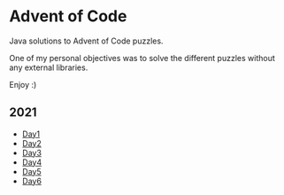 # Advent of Code

Java solutions to Advent of Code puzzles.

One of my personal objectives was to solve the different puzzles without any external libraries.

Enjoy :)

## 2021

- [Day1](./src/com/adventofcode/year21/day1)
- [Day2](./src/com/adventofcode/year21/day2)
- [Day3](./src/com/adventofcode/year21/day3)
- [Day4](./src/com/adventofcode/year21/day4)
- [Day5](./src/com/adventofcode/year21/day5)
- [Day6](./src/com/adventofcode/year21/day6)